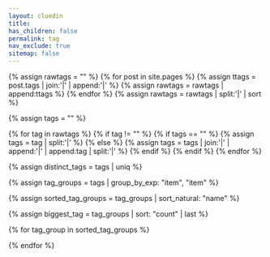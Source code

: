 ```yaml
---
layout: cluedin
title:
has_children: false
permalink: tag
nav_exclude: true
sitemap: false
---
```


{% assign rawtags = "" %}
{% for post in site.pages %}
{% assign ttags = post.tags | join:'|' | append:'|' %}
{% assign rawtags = rawtags | append:ttags %}
{% endfor %}
{% assign rawtags = rawtags | split:'|' | sort %}

{% assign tags = "" %}

{% for tag in rawtags %}
{% if tag != "" %}
{% if tags == "" %}
{% assign tags = tag | split:'|' %}
{% else %}
{% assign tags = tags | join:'|' | append:'|' | append:tag | split:'|' %}
{% endif %}
{% endif %}
{% endfor %}

{% assign distinct_tags = tags | uniq %}

{% assign tag_groups = tags | group_by_exp: "item", "item" %}

{% assign sorted_tag_groups = tag_groups | sort_natural: "name" %}

{% assign biggest_tag = tag_groups | sort: "count" | last %}

{% for tag_group in sorted_tag_groups %}
<h3 data-tag="{{ tag_group.name }}" style="display:none;">Tag: {{ tag_group.name }}</h3>
<ul data-tag="{{ tag_group.name }}" style="display:none;">
    {% for page in site.pages %}
    {% if page.tags contains tag_group.name %}
    <li><a href="./{{ page.permalink }}">{{ page.title }}</a></li>{% endif %}{% endfor %}
</ul>
{% endfor %}

<script>
    $(function() {
        const tag = window.location.hash.replace('#', '');
        $('#main-content > h1:nth-child(1)').remove();
        $(`[data-tag='${tag}']`).show();
    });
</script>
